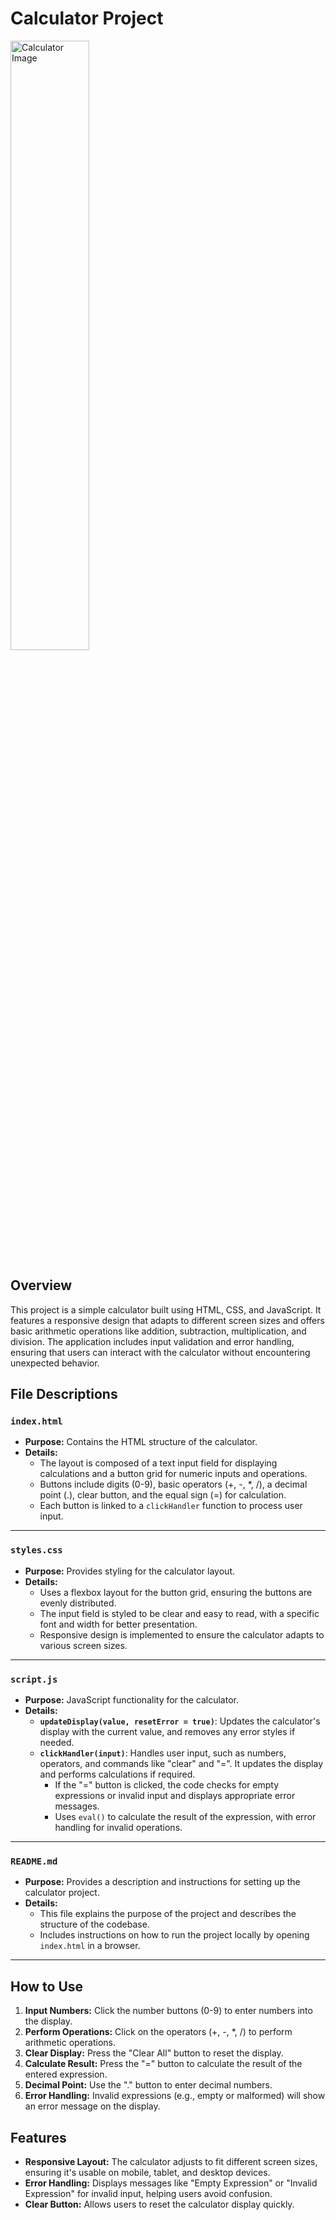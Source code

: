 # Calculator Project

<p align="left">
 <img src="https://github.com/user-attachments/assets/calculator-image.png" alt="Calculator Image" width="50%" />
</p>

## Overview

This project is a simple calculator built using HTML, CSS, and JavaScript. It features a responsive design that adapts to different screen sizes and offers basic arithmetic operations like addition, subtraction, multiplication, and division. The application includes input validation and error handling, ensuring that users can interact with the calculator without encountering unexpected behavior.

## File Descriptions

### `index.html`
- **Purpose:** Contains the HTML structure of the calculator.
- **Details:**
  - The layout is composed of a text input field for displaying calculations and a button grid for numeric inputs and operations.
  - Buttons include digits (0-9), basic operators (+, -, *, /), a decimal point (.), clear button, and the equal sign (=) for calculation.
  - Each button is linked to a `clickHandler` function to process user input.

---

### `styles.css`
- **Purpose:** Provides styling for the calculator layout.
- **Details:**
  - Uses a flexbox layout for the button grid, ensuring the buttons are evenly distributed.
  - The input field is styled to be clear and easy to read, with a specific font and width for better presentation.
  - Responsive design is implemented to ensure the calculator adapts to various screen sizes.

---

### `script.js`
- **Purpose:** JavaScript functionality for the calculator.
- **Details:**
  - **`updateDisplay(value, resetError = true)`**: Updates the calculator's display with the current value, and removes any error styles if needed.
  - **`clickHandler(input)`**: Handles user input, such as numbers, operators, and commands like "clear" and "=". It updates the display and performs calculations if required.
    - If the "=" button is clicked, the code checks for empty expressions or invalid input and displays appropriate error messages.
    - Uses `eval()` to calculate the result of the expression, with error handling for invalid operations.

---

### `README.md`
- **Purpose:** Provides a description and instructions for setting up the calculator project.
- **Details:**
  - This file explains the purpose of the project and describes the structure of the codebase.
  - Includes instructions on how to run the project locally by opening `index.html` in a browser.

---

## How to Use

1. **Input Numbers:** Click the number buttons (0-9) to enter numbers into the display.
2. **Perform Operations:** Click on the operators (+, -, *, /) to perform arithmetic operations.
3. **Clear Display:** Press the "Clear All" button to reset the display.
4. **Calculate Result:** Press the "=" button to calculate the result of the entered expression.
5. **Decimal Point:** Use the "." button to enter decimal numbers.
6. **Error Handling:** Invalid expressions (e.g., empty or malformed) will show an error message on the display.

## Features

- **Responsive Layout:** The calculator adjusts to fit different screen sizes, ensuring it's usable on mobile, tablet, and desktop devices.
- **Error Handling:** Displays messages like "Empty Expression" or "Invalid Expression" for invalid input, helping users avoid confusion.
- **Clear Button:** Allows users to reset the calculator display quickly.